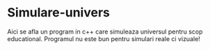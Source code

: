# Simulare-univers
Aici se afla un program in c++ care simuleaza universul pentru scop educational. Programul nu este bun pentru simulari reale ci vizuale!
